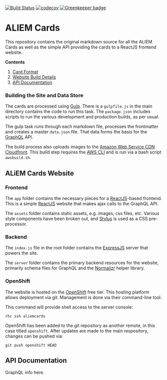 [![Build Status](https://travis-ci.org/aliemteam/aliemcards.svg?branch=master)](https://travis-ci.org/aliemteam/aliemcards) [![codecov](https://codecov.io/gh/aliemteam/aliemcards/branch/master/graph/badge.svg)](https://codecov.io/gh/aliemteam/aliemcards) [![Greenkeeper badge](https://badges.greenkeeper.io/aliemteam/aliemcards.svg)](https://greenkeeper.io/)

# ALIEM Cards

This repository contains the original markdown source for all the ALIEM Cards as well as the simple API providing the cards to a ReactJS frontend website.

**Contents**

1. [Card Format](#card-format)
2. [Website Build Details](#aliem-cards-website)
3. [API Documentation](#api-documentation)



### Building the Site and Data Store

The cards are processed using [Gulp](http://gulpjs.com). There is a `gulpfile.js` in the main directory contains the code to run this task. The `package.json` includes scripts to run the various development and production builds, as per usual.

The gulp task runs through each markdown file, processes the frontmatter and creates a master `data.json` file. That data forms the basis for the [GraphQL](http://graphql.org/) API.

The build process also uploads images to the [Amazon Web Service CDN Cloudfront](https://aws.amazon.com/). This build step requires the [AWS CLI](https://aws.amazon.com/cli/) and is run via a bash script `awsbuild.sh`.


## ALiEM Cards Website

### Frontend

The `app` folder contains the necessary pieces for a [ReactJS](https://facebook.github.io/react/)-based frontend. This is a simple [ReactJS](https://facebook.github.io/react/) website that makes ajax calls to the GraphQL API.

The `assets` folder contains static assets, e.g. images, css files, etc. Various style components have been broken out, and [Stylus](http://stylus-lang.com) is used as a CSS pre-processor.

### Backend

The `index.js` file in the root folder contains the [ExpressJS](https://expressjs.com) server that powers the site.

The `server` folder contains the primary backend resources for the website, primarily schema files for GraphQL and the [Normalizr](https://github.com/paularmstrong/normalizr) helper library.

### OpenShift

The website is hosted on the [OpenShift](https://www.openshift.com) free tier. This hosting platform allows deployment via git. Management is done via their command-line tool.

This command will provide shell access to the server console:

```
rhc ssh aliemcards
```

OpenShift has been added to the git repository as another remote, in this case titled `openshift`. After updates are made to the main respository, changes can be pushed via:

```
git push openshift HEAD
```

## API Documentation

GraphQL info here.
